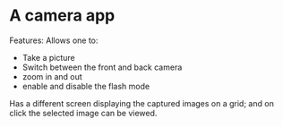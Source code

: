 # A camera app
Features:
Allows one to:
- Take a picture
- Switch between the front and back camera
- zoom in and out
- enable and disable the flash mode

Has a different screen displaying the captured images on a grid; and on click the selected image can be viewed.
